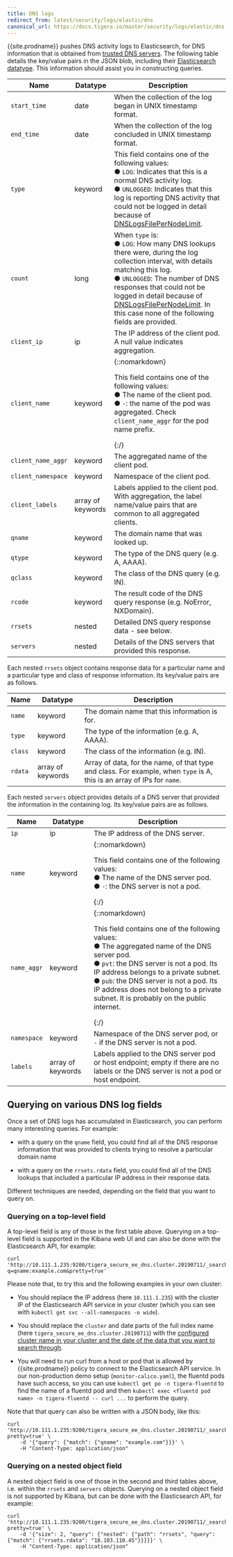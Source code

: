 ```yaml
---
title: DNS logs
redirect_from: latest/security/logs/elastic/dns
canonical_url: https://docs.tigera.io/master/security/logs/elastic/dns
---
```


{{site.prodname}} pushes DNS activity logs to Elasticsearch, for DNS information that is obtained from [trusted DNS servers]({{site.url}}/{{page.version}}/security/domain-based-policy#trusted-dns-servers). The following table
details the key/value pairs in the JSON blob, including their
[Elasticsearch datatype](https://www.elastic.co/guide/en/elasticsearch/reference/current/mapping-types.html).
This information should assist you in constructing queries.

| Name                  | Datatype          | Description |
| --------------------- | ----------------- | ----------- |
| `start_time`          | date              | When the collection of the log began in UNIX timestamp format. |
| `end_time`            | date              | When the collection of the log concluded in UNIX timestamp format. |
| `type`                | keyword           | This field contains one of the following values:<br>&#x25cf;&nbsp;<code>LOG</code>: Indicates that this is a normal DNS activity log.<br>&#x25cf;&nbsp;<code>UNLOGGED</code>: Indicates that this log is reporting DNS activity that could not be logged in detail because of [DNSLogsFilePerNodeLimit]({{site.url}}/{{page.version}}/reference/resources/felixconfig#spec). |
| `count`               | long              | When `type` is:<br>&#x25cf;&nbsp;<code>LOG</code>: How many DNS lookups there were, during the log collection interval, with details matching this log.<br>&#x25cf;&nbsp;<code>UNLOGGED</code>: The number of DNS responses that could not be logged in detail because of [DNSLogsFilePerNodeLimit]({{site.url}}/{{page.version}}/reference/resources/felixconfig#spec).  In this case none of the following fields are provided. |
| `client_ip`           | ip                | The IP address of the client pod. A null value indicates aggregation. |
| `client_name`         | keyword           | {::nomarkdown}<p>This field contains one of the following values:<br>&#x25cf;&nbsp;The name of the client pod.<br>&#x25cf;&nbsp;<code>-</code>: the name of the pod was aggregated. Check <code>client_name_aggr</code> for the pod name prefix.</p>{:/} |
| `client_name_aggr`    | keyword           | The aggregated name of the client pod. |
| `client_namespace`    | keyword           | Namespace of the client pod. |
| `client_labels`       | array of keywords | Labels applied to the client pod. With aggregation, the label name/value pairs that are common to all aggregated clients. |
| `qname`               | keyword           | The domain name that was looked up. |
| `qtype`               | keyword           | The type of the DNS query (e.g. A, AAAA). |
| `qclass`              | keyword           | The class of the DNS query (e.g. IN). |
| `rcode`               | keyword           | The result code of the DNS query response (e.g. NoError, NXDomain). |
| `rrsets`              | nested            | Detailed DNS query response data - see below. |
| `servers`             | nested            | Details of the DNS servers that provided this response. |

Each nested `rrsets` object contains response data for a particular name and a particular type and
class of response information.  Its key/value pairs are as follows.

| Name                  | Datatype          | Description |
| --------------------- | ----------------- | ----------- |
| `name`                | keyword           | The domain name that this information is for. |
| `type`                | keyword           | The type of the information (e.g. A, AAAA). |
| `class`               | keyword           | The class of the information (e.g. IN). |
| `rdata`               | array of keywords | Array of data, for the name, of that type and class.  For example, when `type` is A, this is an array of IPs for `name`. |

Each nested `servers` object provides details of a DNS server that provided the information in the
containing log.  Its key/value pairs are as follows.

| Name             | Datatype          | Description |
| ---------------- | ----------------- | ----------- |
| `ip`             | ip                | The IP address of the DNS server. |
| `name`           | keyword           | {::nomarkdown}<p>This field contains one of the following values:<br>&#x25cf;&nbsp;The name of the DNS server pod.<br>&#x25cf;&nbsp;<code>-</code>: the DNS server is not a pod.</p>{:/} |
| `name_aggr`      | keyword           | {::nomarkdown}<p>This field contains one of the following values:<br>&#x25cf;&nbsp;The aggregated name of the DNS server pod.<br>&#x25cf;&nbsp;<code>pvt</code>: the DNS server is not a pod. Its IP address belongs to a private subnet.<br>&#x25cf;&nbsp;<code>pub</code>: the DNS server is not a pod. Its IP address does not belong to a private subnet. It is probably on the public internet.</p>{:/} |
| `namespace`      | keyword           | Namespace of the DNS server pod, or `-` if the DNS server is not a pod. |
| `labels`         | array of keywords | Labels applied to the DNS server pod or host endpoint; empty if there are no labels or the DNS server is not a pod or host endpoint. |

## Querying on various DNS log fields

Once a set of DNS logs has accumulated in Elasticsearch, you can perform many interesting queries.  For example:

-  with a query on the `qname` field, you could find all of the DNS response information that was
   provided to clients trying to resolve a particular domain name

-  with a query on the `rrsets.rdata` field, you could find all of the DNS lookups that included a
   particular IP address in their response data.

Different techniques are needed, depending on the field that you want to query on.

### Querying on a top-level field

A top-level field is any of those in the first table above.  Querying on a top-level field is
supported in the Kibana web UI and can also be done with the Elasticsearch API, for example:

```shell
curl 'http://10.111.1.235:9200/tigera_secure_ee_dns.cluster.20190711/_search?q=qname:example.com&pretty=true'
```

Please note that, to try this and the following examples in your own cluster:

-  You should replace the IP address (here `10.111.1.235`) with the cluster IP of the Elasticsearch
   API service in your cluster (which you can see with `kubectl get svc --all-namespaces -o wide`).

-  You should replace the `cluster` and date parts of the full index name (here
   `tigera_secure_ee_dns.cluster.20190711`) with the [configured cluster name in your cluster and
   the date of the data that you want to search
   through](../configure-elastic#customizing-the-index-names-when-sharing-elasticsearch-clusters).

-  You will need to run curl from a host or pod that is allowed by {{site.prodname}} policy to
   connect to the Elasticsearch API service.  In our non-production demo setup
   (`monitor-calico.yaml`), the fluentd pods have such access, so you can use `kubectl get po -n
   tigera-fluentd` to find the name of a fluentd pod and then `kubectl exec <fluentd pod name> -n
   tigera-fluentd -- curl ...` to perform the query.

Note that that query can also be written with a JSON body, like this:

```shell
curl 'http://10.111.1.235:9200/tigera_secure_ee_dns.cluster.20190711/_search?pretty=true' \
    -d '{"query": {"match": {"qname": "example.com"}}}' \
    -H "Content-Type: application/json"
```

### Querying on a nested object field

A nested object field is one of those in the second and third tables above, i.e. within the `rrsets`
and `servers` objects.  Querying on a nested object field is not supported by Kibana, but can be
done with the Elasticsearch API, for example:

```shell
curl 'http://10.111.1.235:9200/tigera_secure_ee_dns.cluster.20190711/_search?pretty=true' \
    -d '{"size": 2, "query": {"nested": {"path": "rrsets", "query": {"match": {"rrsets.rdata": "18.103.110.45"}}}}}' \
    -H "Content-Type: application/json"
```
